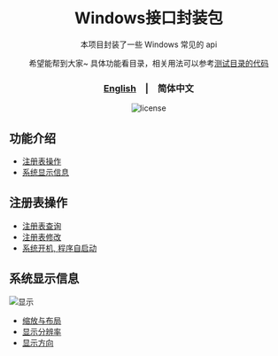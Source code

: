 

<div align="center">
  <h1>Windows接口封装包</h1>
  <p>本项目封装了一些 Windows 常见的 api</p>
  <p>
    希望能帮到大家~
    具体功能看目录，相关用法可以参考<span><a href="./Test">测试目录的代码</a></span>
  </p>
  <p>
    <h3><a href="./README.md">English</a>&emsp;|&emsp;<span>简体中文</span></h3>
  </p>
  <p>
    <img src="https://img.shields.io/github/license/MrHulu/WindowApiPackage" alt="license">
  </p>
</div>

## 功能介绍

- [注册表操作](#注册表操作)
- [系统显示信息](#系统显示信息)

## 注册表操作

- [注册表查询](./Src/WinReg/WinRegUtil.h "WinRegUtil")
- [注册表修改](./Src/WinReg/WinRegUtil.h "WinRegUtil")
- [系统开机, 程序自启动](./Src/WinReg/WinRegUtil.h. "WinRegUtil")

## 系统显示信息

<img src="./Data/images/SystemDisplayInfo_zh_CN.png" alt="显示">

- [缩放与布局](./Src/WinSystemInfo/WinSystemDisplayInfoUtil.h "WinSystemDisplayInfoUtil")
- [显示分辨率](./Src/WinSystemInfo/WinSystemDisplayInfoUtil.h "WinSystemDisplayInfoUtil")
- [显示方向](./Src/WinSystemInfo/WinSystemDisplayInfoUtil.h "WinSystemDisplayInfoUtil")

